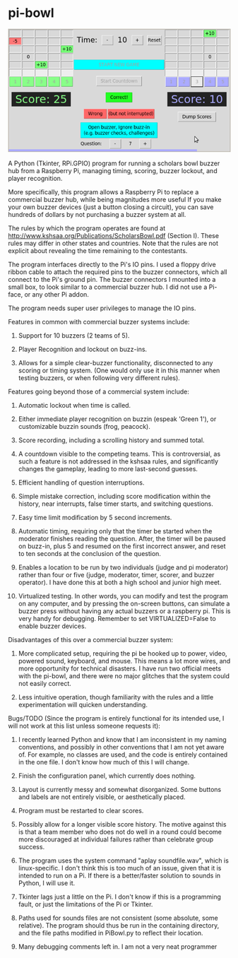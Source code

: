 pi-bowl
=======

![Pibowl screenshot](pi-bowl-screenshot.png)

A Python (Tkinter, RPi.GPIO) program for running a scholars bowl buzzer hub from a Raspberry Pi, managing timing, scoring, buzzer lockout, and player recognition.

More specifically, this program allows a Raspberry Pi to replace a commercial buzzer hub, while being magnitudes more useful  If you make your own buzzer devices (just a button closing a circuit), you can save hundreds of dollars by not purchasing a buzzer system at all.

The rules by which the program operates are found at http://www.kshsaa.org/Publications/ScholarsBowl.pdf (Section I).  These rules may differ in other states and countries.  Note that the rules are not explicit about revealing the time remaining to the contestants.

The program interfaces directly to the Pi's IO pins.  I used a floppy drive ribbon cable to attach the required pins to the buzzer connectors, which all connect to the Pi's ground pin.  The buzzer connectors I mounted into a small box, to look similar to a commercial buzzer hub.  I did not use a Pi-face, or any other Pi addon.

The program needs super user privileges to manage the IO pins.


Features in common with commercial buzzer systems include:

1. Support for 10 buzzers (2 teams of 5).

2. Player Recognition and lockout on buzz-ins.

3. Allows for a simple clear-buzzer functionality, disconnected to any scoring or timing system.  (One would only use it in this manner when testing buzzers, or when following very different rules).



Features going beyond those of a commercial system include:

1. Automatic lockout when time is called.

2. Either immediate player recognition on buzzin (espeak 'Green 1'), or customizable buzzin sounds (frog, peacock).

3. Score recording, including a scrolling history and summed total.

4. A countdown visible to the competing teams.  This is controversial, as such a feature is not addressed in the kshsaa rules, and significantly changes the gameplay, leading to more last-second guesses.

5. Efficient handling of question interruptions.

6. Simple mistake correction, including score modification within the history, near interrupts, false timer starts, and switching questions.

7. Easy time limit modification by 5 second increments.

8. Automatic timing, requiring only that the timer be started when the moderator finishes reading the question.  After, the timer will be paused on buzz-in, plus 5 and resumed on the first incorrect answer, and reset to ten seconds at the conclusion of the question.

9. Enables a location to be run by two individuals (judge and pi moderator) rather than four or five (judge, moderator, timer, scorer, and buzzer operator).  I have done this at both a high school and junior high meet.

10. Virtualized testing.  In other words, you can modify and test the program on any computer, and by pressing the on-screen buttons, can simulate a buzzer press without having any actual buzzers or a raspberry pi.  This is very handy for debugging.  Remember to set VIRTUALIZED=False to enable buzzer devices.


Disadvantages of this over a commercial buzzer system:

1. More complicated setup, requiring the pi be hooked up to power, video, powered sound, keyboard, and mouse.  This means a lot more wires, and more opportunity for technical disasters.  I have run two official meets with the pi-bowl, and there were no major glitches that the system could not easily correct.

2. Less intuitive operation, though familiarity with the rules and a little experimentation will quicken understanding.



Bugs/TODO (Since the program is entirely functional for its intended use, I will not work at this list unless someone requests it):

1. I recently learned Python and know that I am inconsistent in my naming conventions, and possibly in other conventions that I am not yet aware of.  For example, no classes are used, and the code is entirely contained in the one file.  I don't know how much of this I will change.

2. Finish the configuration panel, which currently does nothing.

3. Layout is currently messy and somewhat disorganized.  Some buttons and labels are not entirely visible, or aesthetically placed.

4. Program must be restarted to clear scores.

5. Possibly allow for a longer visible score history.  The motive against this is that a team member who does not do well in a round could become more discouraged at individual failures rather than celebrate group success.

6. The program uses the system command "aplay soundfile.wav", which is linux-specific.  I don't think this is too much of an issue, given that it is intended to run on a Pi.  If there is a better/faster solution to sounds in Python, I will use it.

7. Tkinter lags just a little on the Pi.  I don't know if this is a programming fault, or just the limitations of the Pi or Tkinter.

8. Paths used for sounds files are not consistent (some absolute, some relative). The program should thus be run in the containing directory, and the file paths modified in PiBowl.py to reflect their location.

9. Many debugging comments left in.  I am not a very neat programmer
